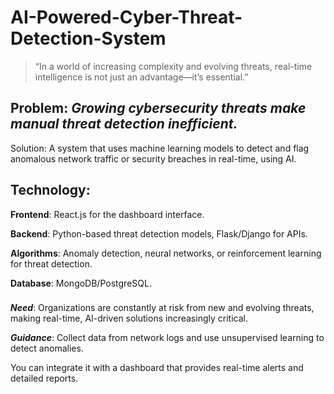 # AI-Powered-Cyber-Threat-Detection-System

> “In a world of increasing complexity and evolving threats, real-time intelligence is not just an advantage—it’s essential.”

###

## Problem: _Growing cybersecurity threats make manual threat detection inefficient._
Solution: A system that uses machine learning models to detect and flag anomalous network traffic or security breaches in real-time, using AI.

###

## Technology:

**Frontend**: React.js for the dashboard interface.

**Backend**: Python-based threat detection models, Flask/Django for APIs.

**Algorithms**: Anomaly detection, neural networks, or reinforcement learning for threat detection.

**Database**: MongoDB/PostgreSQL.

###

**_Need_**: Organizations are constantly at risk from new and evolving threats, making real-time, AI-driven solutions increasingly critical.

**_Guidance_**: Collect data from network logs and use unsupervised learning to detect anomalies.

You can integrate it with a dashboard that provides real-time alerts and detailed reports.
